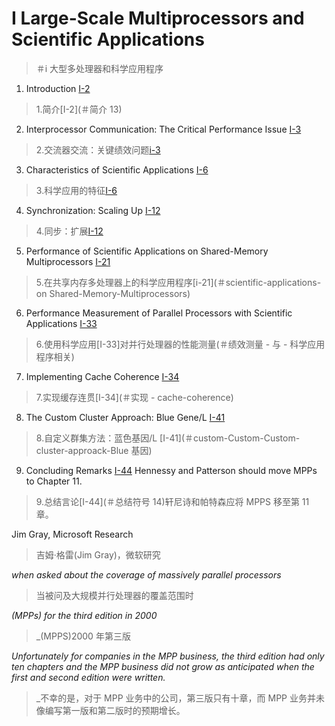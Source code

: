 # I Large-Scale Multiprocessors and Scientific Applications

> ＃i 大型多处理器和科学应用程序

1. Introduction [I-2](#introduction-13)

> 1.简介[I-2](＃简介 13)

2. Interprocessor Communication: The Critical Performance Issue [I-3](#interprocessor-communication-the-critical-performance-issue)

> 2.交流器交流：关键绩效问题[i-3](＃concocessor-communication-the-Critical-Permentrance-Issue)

3. Characteristics of Scientific Applications [I-6](#characteristics-of-scientific-applications)

> 3.科学应用的特征[I-6](＃科学应用的特征)

4. Synchronization: Scaling Up [I-12](#synchronization-scaling-up)

> 4.同步：扩展[I-12](＃同步缩放)

5. Performance of Scientific Applications on Shared-Memory Multiprocessors [I-21](#performance-of-scientific-applications-on-shared-memory-multiprocessors)

> 5.在共享内存多处理器上的科学应用程序[i-21](＃scientific-applications-on Shared-Memory-Multiprocessors)

6. Performance Measurement of Parallel Processors with Scientific Applications [I-33](#performance-measurement-of-parallel-processors-with-scientific-applications)

> 6.使用科学应用[I-33]对并行处理器的性能测量(＃绩效测量 - 与 - 科学应用程序相关)

7. Implementing Cache Coherence [I-34](#implementing-cache-coherence)

> 7.实现缓存连贯[I-34](＃实现 -  cache-coherence)

8. The Custom Cluster Approach: Blue Gene/L [I-41](#the-custom-cluster-approach-blue-genel)

> 8.自定义群集方法：蓝色基因/L [I-41](＃custom-Custom-Custom-cluster-approack-Blue 基因)

9. Concluding Remarks [I-44](#concluding-remarks-14) Hennessy and Patterson should move MPPs to Chapter 11.

> 9.总结言论[I-44](＃总结符号 14)轩尼诗和帕特森应将 MPPS 移至第 11 章。

Jim Gray, Microsoft Research

> 吉姆·格雷(Jim Gray)，微软研究

_when asked about the coverage of massively parallel processors_

> 当被问及大规模并行处理器的覆盖范围时

_(MPPs) for the third edition in 2000_

> _(MPPS)2000 年第三版

_Unfortunately for companies in the MPP business, the third edition had only ten chapters and the MPP business did not grow as anticipated when the first and second edition were written._

> _不幸的是，对于 MPP 业务中的公司，第三版只有十章，而 MPP 业务并未像编写第一版和第二版时的预期增长。

